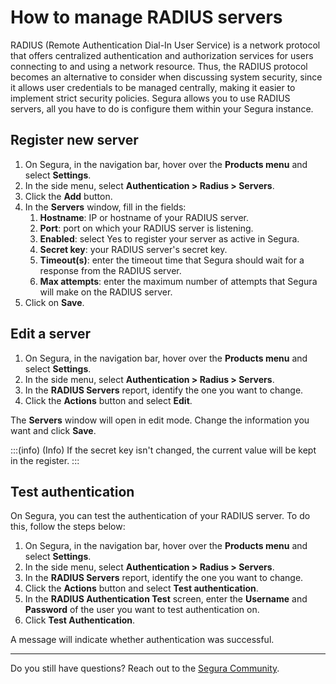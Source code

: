 # How to manage RADIUS servers

RADIUS (Remote Authentication Dial-In User Service) is a network protocol that offers centralized authentication and authorization services for users connecting to and using a network resource. Thus, the RADIUS protocol becomes an alternative to consider when discussing system security, since it allows user credentials to be managed centrally, making it easier to implement strict security policies. Segura allows you to use RADIUS servers, all you have to do is configure them within your Segura instance.

## Register new server

1. On Segura, in the navigation bar, hover over the **Products menu** and select **Settings**.  
2. In the side menu, select **Authentication > Radius > Servers**.  
3. Click the **Add** button.
4. In the **Servers** window, fill in the fields:
   1. **Hostname**: IP or hostname of your RADIUS server.
   2. **Port**: port on which your RADIUS server is listening.
   3. **Enabled**: select Yes to register your server as active in Segura.
   4. **Secret key**: your RADIUS server's secret key.
   5. **Timeout(s)**: enter the timeout time that Segura should wait for a response from the RADIUS server.
   6. **Max attempts**: enter the maximum number of attempts that Segura will make on the RADIUS server.
5. Click on **Save**.

## Edit a server

1. On Segura, in the navigation bar, hover over the **Products menu** and select **Settings**.  
2. In the side menu, select **Authentication > Radius > Servers**.  
3. In the **RADIUS Servers** report, identify the one you want to change.
4. Click the **Actions** button and select **Edit**.

The **Servers** window will open in edit mode. Change the information you want and click **Save**.

:::(info) (Info)
If the secret key isn't changed, the current value will be kept in the register.
:::

## Test authentication

On Segura, you can test the authentication of your RADIUS server. To do this, follow the steps below:

1. On Segura, in the navigation bar, hover over the **Products menu** and select **Settings**.  
2. In the side menu, select **Authentication > Radius > Servers**.  
3. In the **RADIUS Servers** report, identify the one you want to change.
4. Click the **Actions** button and select **Test authentication**.
5. In the **RADIUS Authentication Test** screen, enter the **Username** and **Password** of the user you want to test authentication on.
6. Click **Test Authentication**.

A message will indicate whether authentication was successful.

---

Do you still have questions? Reach out to the [Segura Community](https://community.Segura.io/).
